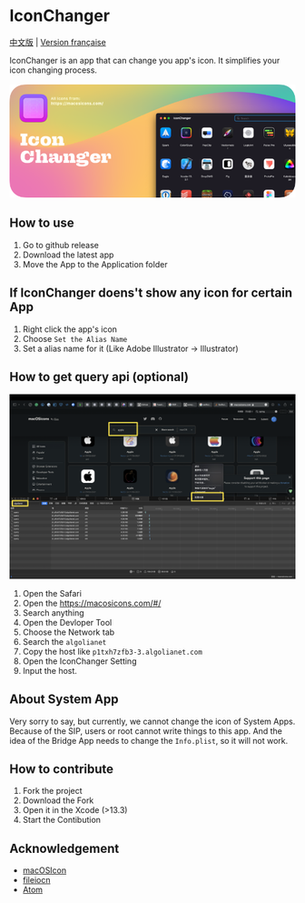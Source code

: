 # IconChanger

[中文版](./README-zh.md) | [Version française](./README-fr.md)

IconChanger is an app that can change you app's icon. It simplifies your icon changing process.
<br><br>
![](./Github/Github-Iconchanger.png)

## How to use

1. Go to github release
2. Download the latest app
3. Move the App to the Application folder

## If IconChanger doens't show any icon for certain App

1. Right click the app's icon
2. Choose `Set the Alias Name`
3. Set a alias name for it (Like Adobe Illustrator -> Illustrator)


## How to get query api (optional)

![](./Github/Api.png)

1. Open the Safari
2. Open the https://macosicons.com/#/
3. Search anything
4. Open the Devloper Tool
5. Choose the Network tab
6. Search the `algolianet`
7. Copy the host like `p1txh7zfb3-3.algolianet.com`
8. Open the IconChanger Setting
9. Input the host.

## About System App

Very sorry to say, but currently, we cannot change the icon of System Apps. Because of the SIP, users or root cannot write things to this app. And the idea of the Bridge App needs to change the `Info.plist`, so it will not work.

## How to contribute

1. Fork the project
2. Download the Fork
3. Open it in the Xcode (>13.3)
4. Start the Contibution

## Acknowledgement

* [macOSIcon](https://macosicons.com/#/)
* [fileiocn](https://github.com/mklement0/fileicon)
* [Atom](https://github.com/atomtoto)

